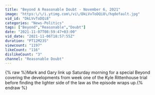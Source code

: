 ```yaml
---
title: "Beyond A Reasonable Doubt - November 6, 2021"
image: "https:\/\/i.ytimg.com\/vi\/DkLVvToDQi8\/hqdefault.jpg"
vid_id: "DkLVvToDQi8"
categories: "News-Politics"
tags: ["Beyond","Reasonable","Doubt"]
date: "2021-11-07T08:59:47+03:00"
vid_date: "2021-11-06T18:57:55Z"
duration: "PT12M23S"
viewcount: "1197"
likeCount: "116"
dislikeCount: "3"
channel: "Reasonable Doubt"
---
```

{% raw %}Mark and Gary link up Saturday morning for a special Beyond covering the developments from week one of the Kyle Rittenhouse trial before finding the lighter side of the law as the episode wraps up.{% endraw %}
